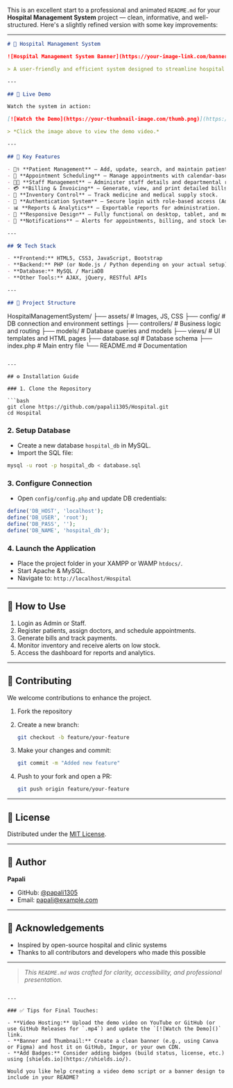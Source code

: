 This is an excellent start to a professional and animated `README.md` for your **Hospital Management System** project — clean, informative, and well-structured. Here's a slightly refined version with some key improvements:

---

```markdown
# 🏥 Hospital Management System

![Hospital Management System Banner](https://your-image-link.com/banner.png)

> A user-friendly and efficient system designed to streamline hospital operations, including patient records, appointments, billing, inventory, and more.

---

## 🎥 Live Demo

Watch the system in action:

[![Watch the Demo](https://your-thumbnail-image.com/thumb.png)](https://your-video-link.com/hospital-management-demo.mp4)

> *Click the image above to view the demo video.*

---

## 🚀 Key Features

- 👨‍⚕️ **Patient Management** – Add, update, search, and maintain patient records.
- 📅 **Appointment Scheduling** – Manage appointments with calendar-based UI.
- 🧑‍💼 **Staff Management** – Administer staff details and departmental roles.
- 💳 **Billing & Invoicing** – Generate, view, and print detailed bills.
- 💊 **Inventory Control** – Track medicine and medical supply stock.
- 🔐 **Authentication System** – Secure login with role-based access (Admin, Staff).
- 📊 **Reports & Analytics** – Exportable reports for administration.
- 📱 **Responsive Design** – Fully functional on desktop, tablet, and mobile.
- 🔔 **Notifications** – Alerts for appointments, billing, and stock levels.

---

## 🛠️ Tech Stack

- **Frontend:** HTML5, CSS3, JavaScript, Bootstrap
- **Backend:** PHP (or Node.js / Python depending on your actual setup)
- **Database:** MySQL / MariaDB
- **Other Tools:** AJAX, jQuery, RESTful APIs

---

## 📁 Project Structure

```

HospitalManagementSystem/
├── assets/                 # Images, JS, CSS
├── config/                 # DB connection and environment settings
├── controllers/            # Business logic and routing
├── models/                 # Database queries and models
├── views/                  # UI templates and HTML pages
├── database.sql            # Database schema
├── index.php               # Main entry file
└── README.md               # Documentation

````

---

## ⚙️ Installation Guide

### 1. Clone the Repository

```bash
git clone https://github.com/papali1305/Hospital.git
cd Hospital
````

### 2. Setup Database

* Create a new database `hospital_db` in MySQL.
* Import the SQL file:

```bash
mysql -u root -p hospital_db < database.sql
```

### 3. Configure Connection

* Open `config/config.php` and update DB credentials:

```php
define('DB_HOST', 'localhost');
define('DB_USER', 'root');
define('DB_PASS', '');
define('DB_NAME', 'hospital_db');
```

### 4. Launch the Application

* Place the project folder in your XAMPP or WAMP `htdocs/`.
* Start Apache & MySQL.
* Navigate to: `http://localhost/Hospital`

---

## 🧭 How to Use

1. Login as Admin or Staff.
2. Register patients, assign doctors, and schedule appointments.
3. Generate bills and track payments.
4. Monitor inventory and receive alerts on low stock.
5. Access the dashboard for reports and analytics.

---

## 🤝 Contributing

We welcome contributions to enhance the project.

1. Fork the repository
2. Create a new branch:

   ```bash
   git checkout -b feature/your-feature
   ```
3. Make your changes and commit:

   ```bash
   git commit -m "Added new feature"
   ```
4. Push to your fork and open a PR:

   ```bash
   git push origin feature/your-feature
   ```

---

## 📜 License

Distributed under the [MIT License](LICENSE).

---

## 👤 Author

**Papali**

* GitHub: [@papali1305](https://github.com/papali1305)
* Email: [papali@example.com](mailto:papali@example.com)

---

## 🙏 Acknowledgements

* Inspired by open-source hospital and clinic systems
* Thanks to all contributors and developers who made this possible

---

> *This `README.md` was crafted for clarity, accessibility, and professional presentation.*

```

---

### ✅ Tips for Final Touches:

- **Video Hosting:** Upload the demo video on YouTube or GitHub (or use GitHub Releases for `.mp4`) and update the `[![Watch the Demo]()` link.
- **Banner and Thumbnail:** Create a clean banner (e.g., using Canva or Figma) and host it on GitHub, Imgur, or your own CDN.
- **Add Badges:** Consider adding badges (build status, license, etc.) using [shields.io](https://shields.io/).

Would you like help creating a video demo script or a banner design to include in your README?
```
